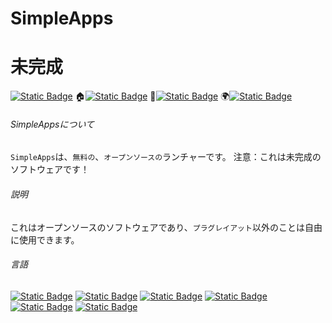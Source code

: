 # SimpleApps
# 未完成
[![Static Badge](https://img.shields.io/badge/SimpleApps--999999)](#SimpleApps) 🏠[![Static Badge](https://img.shields.io/badge/ホームページ--999999)](#SimpleAppsについて) 📄[![Static Badge](https://img.shields.io/badge/説明--999999)](#説明) 🌍[![Static Badge](https://img.shields.io/badge/言語--999999)](#言語)

###### SimpleAppsについて
`SimpleApps`は、`無料の`、`オープンソースの`ランチャーです。
注意：これは未完成のソフトウェアです！

###### 説明
これはオープンソースのソフトウェアであり、`プラグレイアット`以外のことは自由に使用できます。

###### 言語
[![Static Badge](https://img.shields.io/badge/English--0000ff)](README.md) [![Static Badge](https://img.shields.io/badge/Chinese--ff0000)](README-cn.md) [![Static Badge](https://img.shields.io/badge/Japanese--ff8800)](README-jp.md) [![Static Badge](https://img.shields.io/badge/Whatlish--888888)](README-wtf.md) [![Static Badge](https://img.shields.io/badge/Chinese_Geng_Edition--00ff00)](README-cao.md) [![Static Badge](https://img.shields.io/badge/Russian--8888ff)](README-ru.md)
